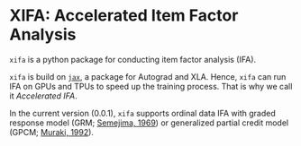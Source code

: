 # **XIFA**: Accelerated Item Factor Analysis
`xifa` is a python package for conducting item factor analysis (IFA). 

`xifa` is build on [`jax`](https://github.com/google/jax), a package for Autograd and XLA. Hence, `xifa` can run IFA on GPUs and TPUs to speed up the training process. That is why we call it *Accelerated IFA*.

In the current version (0.0.1), `xifa` supports ordinal data IFA with graded response model (GRM; [Semejima, 1969](https://link.springer.com/article/10.1007%2FBF03372160)) or generalized partial credit model (GPCM; [Muraki, 1992](https://doi.org/10.1177/014662169201600206)). 


